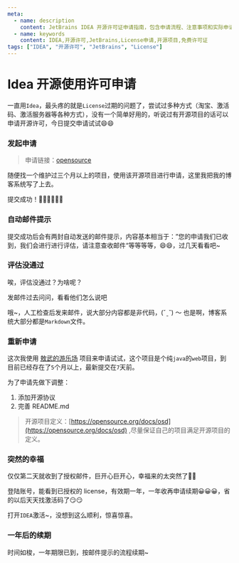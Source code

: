 ```yaml
---
meta:
  - name: description
    content: JetBrains IDEA 开源许可证申请指南，包含申请流程、注意事项和实际申请经验分享
  - name: keywords
    content: IDEA,开源许可,JetBrains,License申请,开源项目,免费许可证
tags: ["IDEA", "开源许可", "JetBrains", "License"]
---
```



# Idea 开源使用许可申请

一直用`Idea`，最头疼的就是`License`过期的问题了，尝试过多种方式（淘宝、激活码、激活服务器等各种方式），没有一个简单好用的，听说过有开源项目的话可以申请开源许可，今日提交申请试试😄😄


### 发起申请

> 申请链接：[opensource](https://www.jetbrains.com/shop/eform/opensource)

随便找一个维护过三个月以上的项目，使用该开源项目进行申请，这里我把我的博客系统写了上去。

<ImgView title="开源License申请" url="https://1.z.wiki/autoupload/2022-08-20/71236661986b432fb328325a8b2eb825.image.png" />

提交成功！✌🏻✌🏻✌🏻

<ImgView title="开源License申请" url="https://1.z.wiki/autoupload/2022-08-20/c01e2cf6f6ef4f33b4c578ef84a9abec.image.png" />

### 自动邮件提示

提交成功后会有两封自动发送的邮件提示，内容基本相当于：”您的申请我们已收到，我们会进行进行评估，请注意查收邮件“等等等等，😄😄，过几天看看吧~

<ImgView title="idea 开源使用申请" url="https://1.z.wiki/autoupload/2022-08-20/be6307fbd37940b5b5369ccdeca68b41.image.png" />

### 评估没通过

唉，评估没通过？为啥呢？

<ImgView title="开源License申请" url="https://1.z.wiki/autoupload/2022-08-20/9efd01640313415b98474af3e456c601.image.png" />

发邮件过去问问，看看他们怎么说吧

<ImgView title="开源License申请" url="https://2.z.wiki/autoupload/2022-08-20/77a9d1332b8145cabfe46d3b28991edc.image.png" />

哦~，人工检查后发来邮件，说大部分内容都是非代码，(ˇˍˇ) ～ 也是啊，博客系统大部分都是`Markdown`文件。

<ImgView title="开源License申请" url="https://2.z.wiki/autoupload/2022-08-23/b994563ae1e14c3a9a5bb0fca0b84828.image.png" />

### 重新申请

这次我使用 [敖武的游乐场](https://github.com/yihuaxiang/playground) 项目来申请试试，这个项目是个纯`java`的`web`项目，到目前已经存在了`5`个月以上，最新提交在`7`天前。

<ImgView title="开源License申请" url="https://2.z.wiki/autoupload/2022-08-23/975968d0f902403ab0dc871214fe0f50.image.png" />

为了申请先做下调整：

1. 添加开源协议
2. 完善 README.md

> 开源项目定义：[https://opensource.org/docs/osd](https://opensource.org/docs/osd) ,尽量保证自己的项目满足开源项目的定义。


### 突然的幸福

仅仅第二天就收到了授权邮件，巨开心巨开心，幸福来的太突然了🥰🥰

<ImgView title="Idea 开源License申请" url="https://2.z.wiki/autoupload/2022-08-29/b9a56629ab70409589290a30b1885e30.image.png" />

登陆账号，能看到已授权的 license，有效期一年，一年收再申请续期😀😀😀，省的以后天天找激活码了😏😏

<ImgView title="Idea 开源License申请" url="https://3.z.wiki/autoupload/2022-08-29/3e619b10895c425d9d94390b3c4d7ac2.image.png" />

打开`IDEA`激活~，没想到这么顺利，惊喜惊喜。

<ImgView title="Idea 开源License申请" url="https://3.z.wiki/autoupload/2022-08-29/b6275ffb901d4191a6cd88513ea9513d.image.png" />

<ImgView title="Idea 开源License申请" url="https://3.z.wiki/autoupload/2022-08-29/fbfdbf77dd064af194cf77f785f57365.image.png" />



### 一年后的续期

<ImgView title="image.png" url="https://3.z.wiki/autoupload/20230809/lUkb.894X1480-image.png" />

时间如梭，一年期限已到，按邮件提示的流程续期~


